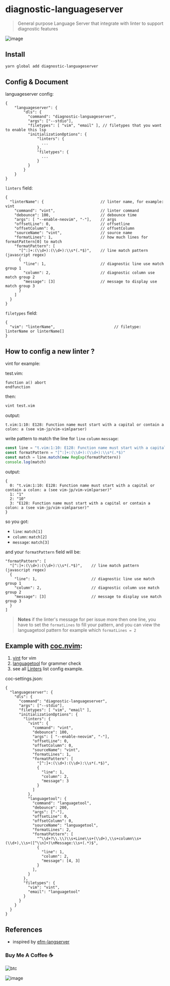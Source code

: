 # diagnostic-languageserver

> General purpose Language Server that integrate with linter to support diagnostic features

![image](https://user-images.githubusercontent.com/5492542/54408361-a1c1cd80-471c-11e9-8498-d7d928a40e28.png)

## Install

``` bash
yarn global add diagnostic-languageserver
```

## Config & Document

languageserver config:
``` jsonc
{
    "languageserver": {
        "dls": {
          "command": "diagnostic-languageserver",
          "args": ["--stdio"],
          "filetypes": [ "vim", "email" ], // filetypes that you want to enable this lsp
          "initializationOptions": {
              "linters": {
                ...
              },
              "filetypes": {
                ...
              }
          }
        }
    }
}
```

`linters` field:

```jsonc
{
  "linterName": {                         // linter name, for example: vint
    "command": "vint",                    // linter command
    "debounce": 100,                      // debounce time
    "args": [ "--enable-neovim", "-"],    // args
    "offsetLine": 0,                      // offsetline
    "offsetColumn": 0,                    // offsetColumn
    "sourceName": "vint",                 // source name
    "formatLines": 1,                     // how much lines for formatPattern[0] to match
    "formatPattern": [
      "[^:]+:(\\d+):(\\d+):\\s*(.*$)",    // line match pattern (javascript regex)
      {
        "line": 1,                        // diagnostic line use match group 1
        "column": 2,                      // diagnostic column use match group 2
        "message": [3]                    // message to display use match group 3
      }
    ]
  }
}
```

`filetypes` field:

```jsonc
{
  "vim": "linterName",                          // filetype: linterName or linterName[]
}
```

## How to config a new linter ?

vint for example:

test.vim:

``` vim
function a() abort
endfunction
```

then:
```bash
vint test.vim
```

output:

```text
t.vim:1:10: E128: Function name must start with a capital or contain a colon: a (see vim-jp/vim-vimlparser)
```

write pattern to match the line for `line` `column` `message`:

```javascript
const line = "t.vim:1:10: E128: Function name must start with a capital or contain a colon: a (see vim-jp/vim-vimlparser)"
const formatPattern = "[^:]+:(\\d+):(\\d+):\\s*(.*$)"
const match = line.match(new RegExp(formatPattern))
console.log(match)
```

output:

```text
{
  0: "t.vim:1:10: E128: Function name must start with a capital or contain a colon: a (see vim-jp/vim-vimlparser)"
  1: "1"
  2: "10"
  3: "E128: Function name must start with a capital or contain a colon: a (see vim-jp/vim-vimlparser)"
}
```

so you got:

- `line`: `match[1]`
- `column`: `match[2]`
- `message`: `match[3]`

and your `formatPattern` field will be:

```jsonc
"formatPattern": [
  "[^:]+:(\\d+):(\\d+):\\s*(.*$)",    // line match pattern (javascript regex)
  {
    "line": 1,                        // diagnostic line use match group 1
    "column": 2,                      // diagnostic column use match group 2
    "message": [3]                    // message to display use match group 3
  }
]
```

> **Notes**
> if the linter's message for per issue more then one line, you have to set the `formatLines` to fill your pattern,
> and you can view the languagetool pattern for example which `formatLines = 2`

## Example with [coc.nvim](https://github.com/neoclide/coc.nvim):

1. [vint](https://github.com/Kuniwak/vint) for vim
2. [languagetool](https://github.com/languagetool-org/languagetool) for grammer check
3. see all [Linters](https://github.com/iamcco/diagnostic-languageserver/wiki/Linters) list config example.

coc-settings.json:

``` jsonc
{
  "languageserver": {
    "dls": {
      "command": "diagnostic-languageserver",
      "args": ["--stdio"],
      "filetypes": [ "vim", "email" ],
      "initializationOptions": {
        "linters": {
          "vint": {
            "command": "vint",
            "debounce": 100,
            "args": [ "--enable-neovim", "-"],
            "offsetLine": 0,
            "offsetColumn": 0,
            "sourceName": "vint",
            "formatLines": 1,
            "formatPattern": [
              "[^:]+:(\\d+):(\\d+):\\s*(.*$)",
              {
                "line": 1,
                "column": 2,
                "message": 3
              }
            ]
          },
          "languagetool": {
            "command": "languagetool",
            "debounce": 200,
            "args": ["-"],
            "offsetLine": 0,
            "offsetColumn": 0,
            "sourceName": "languagetool",
            "formatLines": 2,
            "formatPattern": [
              "^\\d+?\\.\\)\\s+Line\\s+(\\d+),\\s+column\\s+(\\d+),\\s+([^\\n]+)\nMessage:\\s+(.*)$",
              {
                "line": 1,
                "column": 2,
                "message": [4, 3]
              }
            ],
          }
        },
        "filetypes": {
          "vim": "vint",
          "email": "languagetool"
        }
      }
    }
  }
}
```

## References

- inspired by [efm-langserver](https://github.com/mattn/efm-langserver)

### Buy Me A Coffee ☕️

![btc](https://img.shields.io/keybase/btc/iamcco.svg?style=popout-square)

![image](https://user-images.githubusercontent.com/5492542/42771079-962216b0-8958-11e8-81c0-520363ce1059.png)
